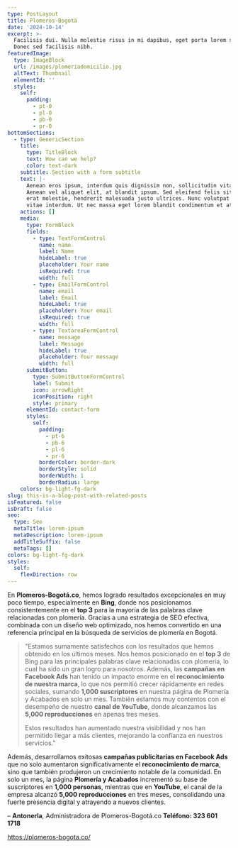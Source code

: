 ```yaml
---
type: PostLayout
title: Plomeros-Bogotá
date: '2024-10-14'
excerpt: >-
  Facilisis dui. Nulla molestie risus in mi dapibus, eget porta lorem semper.
  Donec sed facilisis nibh.
featuredImage:
  type: ImageBlock
  url: /images/plomeriadomicilio.jpg
  altText: Thumbnail
  elementId: ''
  styles:
    self:
      padding:
        - pt-0
        - pl-0
        - pb-0
        - pr-0
bottomSections:
  - type: GenericSection
    title:
      type: TitleBlock
      text: How can we help?
      color: text-dark
    subtitle: Section with a form subtitle
    text: |-
      Aenean eros ipsum, interdum quis dignissim non, sollicitudin vitae nisl.
      Aenean vel aliquet elit, at blandit ipsum. Sed eleifend felis sit amet
      erat molestie, hendrerit malesuada justo ultrices. Nunc volutpat at erat
      vitae interdum. Ut nec massa eget lorem blandit condimentum et at risus.
    actions: []
    media:
      type: FormBlock
      fields:
        - type: TextFormControl
          name: name
          label: Name
          hideLabel: true
          placeholder: Your name
          isRequired: true
          width: full
        - type: EmailFormControl
          name: email
          label: Email
          hideLabel: true
          placeholder: Your email
          isRequired: true
          width: full
        - type: TextareaFormControl
          name: message
          label: Message
          hideLabel: true
          placeholder: Your message
          width: full
      submitButton:
        type: SubmitButtonFormControl
        label: Submit
        icon: arrowRight
        iconPosition: right
        style: primary
      elementId: contact-form
      styles:
        self:
          padding:
            - pt-6
            - pb-6
            - pl-6
            - pr-6
          borderColor: border-dark
          borderStyle: solid
          borderWidth: 1
          borderRadius: large
    colors: bg-light-fg-dark
slug: this-is-a-blog-post-with-related-posts
isFeatured: false
isDraft: false
seo:
  type: Seo
  metaTitle: lorem-ipsum
  metaDescription: lorem-ipsum
  addTitleSuffix: false
  metaTags: []
colors: bg-light-fg-dark
styles:
  self:
    flexDirection: row
---
```

En **Plomeros-Bogotá.co**, hemos logrado resultados excepcionales en muy poco tiempo, especialmente en **Bing**, donde nos posicionamos consistentemente en el **top 3** para la mayoría de las palabras clave relacionadas con plomería. Gracias a una estrategia de SEO efectiva, combinada con un diseño web optimizado, nos hemos convertido en una referencia principal en la búsqueda de servicios de plomería en Bogotá.


> "Estamos sumamente satisfechos con los resultados que hemos obtenido en los últimos meses. Nos hemos posicionado en el **top 3** de Bing para las principales palabras clave relacionadas con plomería, lo cual ha sido un gran logro para nosotros. Además, las **campañas en Facebook Ads** han tenido un impacto enorme en el **reconocimiento de nuestra marca**, lo que nos permitió crecer rápidamente en redes sociales, sumando **1,000 suscriptores** en nuestra página de Plomería y Acabados en solo un mes. También estamos muy contentos con el desempeño de nuestro **canal de YouTube**, donde alcanzamos las **5,000 reproducciones** en apenas tres meses.
>
> Estos resultados han aumentado nuestra visibilidad y nos han permitido llegar a más clientes, mejorando la confianza en nuestros servicios."

Además, desarrollamos exitosas **campañas publicitarias en Facebook Ads** que no solo aumentaron significativamente el **reconocimiento de marca**, sino que también produjeron un crecimiento notable de la comunidad. En solo un mes, la página **Plomería y Acabados** incrementó su base de suscriptores en **1,000 personas**, mientras que en **YouTube**, el canal de la empresa alcanzó **5,000 reproducciones** en tres meses, consolidando una fuerte presencia digital y atrayendo a nuevos clientes.

– **Antonerla**, Administradora de Plomeros-Bogotá.co
**Teléfono: 323 601 1718**

<https://plomeros-bogota.co/>
